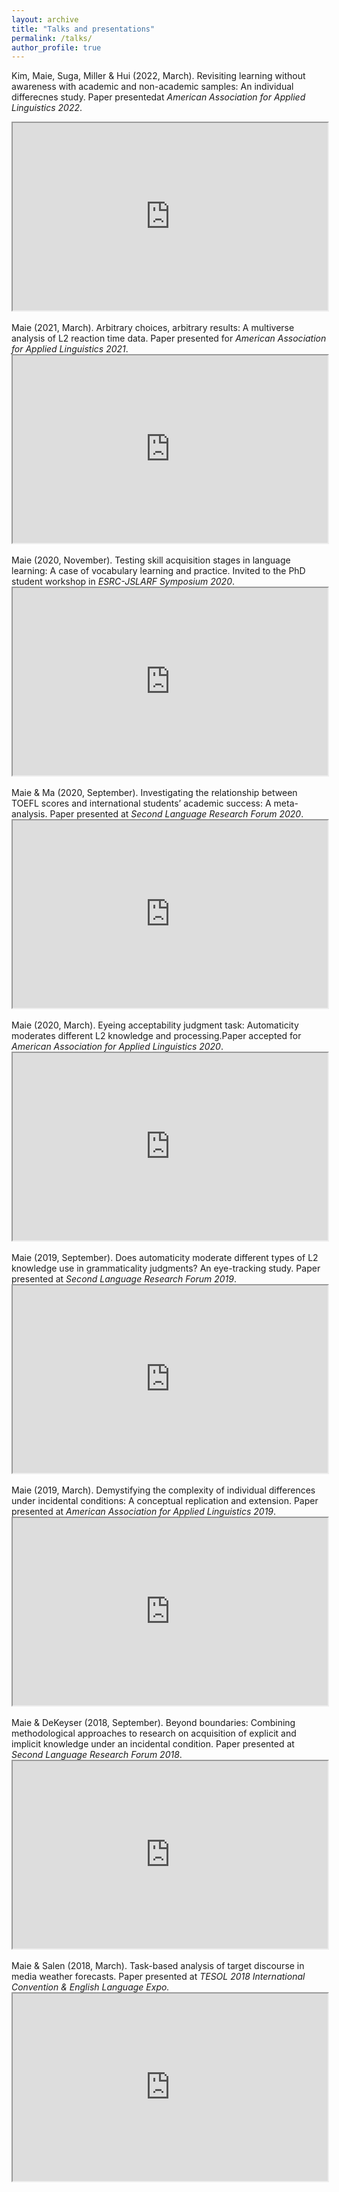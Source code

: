 ```yaml
---
layout: archive
title: "Talks and presentations"
permalink: /talks/
author_profile: true
---
```

Kim, Maie, Suga, Miller & Hui (2022, March). Revisiting learning without awareness with academic and non-academic samples: An individual differecnes study. Paper presentedat <i>American Association for Applied Linguistics 2022</i>.
<iframe src="https://drive.google.com/file/d/1tb56rcGBDjNQD0ga6eD4aUe7zz5MlioA/view?usp=sharing" width="100%" height="300"></iframe>
<br>
<br>
Maie (2021, March). Arbitrary choices, arbitrary results: A multiverse analysis of L2 reaction time data. Paper presented for <i>American Association for Applied Linguistics 2021</i>.
<iframe src="https://drive.google.com/file/d/1WnMqVMxNMzEFpZ6pgqb8MRQQ9JgoN3sE/view?usp=sharing" width="100%" height="300"></iframe>
<br>
<br>
Maie (2020, November). Testing skill acquisition stages in language learning: A case of vocabulary learning and practice. Invited to the PhD student workshop in <i>ESRC-JSLARF Symposium 2020</i>.
<iframe src="https://drive.google.com/file/d/13rKgl497NzSKkWriMZDma6yRYgA7n4uM/view?usp=share_link" width="100%" height="300"></iframe>
<br>
<br>
Maie & Ma (2020, September). Investigating the relationship between TOEFL scores and international students’ academic success: A meta-analysis. Paper presented at <i>Second Language Research Forum 2020</i>.
<iframe src="https://drive.google.com/file/d/1tJQnCg4GGiE5dGfl0KD3-VufS96GVh_q/view?usp=sharing" width="100%" height="300"></iframe>
<br>
<br>
Maie (2020, March). Eyeing acceptability judgment task: Automaticity moderates different L2 knowledge and processing.Paper accepted for <i>American Association for Applied Linguistics 2020</i>.
<iframe src="https://drive.google.com/file/d/1XYbYHSiXCwOXTPWUHc4yn-w4AjN9v6Tk/view?usp=sharing" width="100%" height="300"></iframe>
<br>
<br>
Maie (2019, September). Does automaticity moderate different types of L2 knowledge use in grammaticality judgments? An eye-tracking study. Paper presented at <i>Second Language Research Forum 2019</i>.
<iframe src="https://drive.google.com/file/d/1t198TWe7Foc7ydKvw207Ks_gboihZmER/view?usp=sharing" width="100%" height="300"></iframe>
<br>
<br>
Maie (2019, March). Demystifying the complexity of individual differences under incidental conditions: A conceptual replication and extension. Paper presented at <i>American Association for Applied Linguistics 2019</i>.
<iframe src="https://drive.google.com/file/d/1N4yhT31C-R50d4DHeNDqp_1fEU9R3kB_/view?usp=sharing" width="100%" height="300"></iframe>
<br>
<br>
Maie & DeKeyser (2018, September). Beyond boundaries: Combining methodological approaches to research on acquisition of explicit and implicit knowledge under an incidental condition. Paper presented at <i>Second Language Research Forum 2018</i>. 
<iframe src="https://drive.google.com/file/d/1IXsrRiQpQ4Xnz748il_q65nULi7WAJin/view?usp=sharing" width="100%" height="300"></iframe>
<br>
<br>
Maie & Salen (2018, March). Task-based analysis of target discourse in media weather forecasts. Paper presented at <i>TESOL 2018 International Convention & English Language Expo.</i>
<iframe src="https://drive.google.com/file/d/1JQfz4Dm_taJjJ_Px_FKmiZfpwEpkOs6m/view?usp=sharing" width="100%" height="300"></iframe>
<br>
<br>
